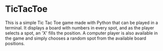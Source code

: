 # TicTacToe
This is a simple Tic Tac Toe game made with Python that can be played in a terminal. It displays a board with numbers in every spot, and as the player selects a spot, an 'X' fills the position. A computer player is also available in the game and simply chooses a random spot from the available board positions.

